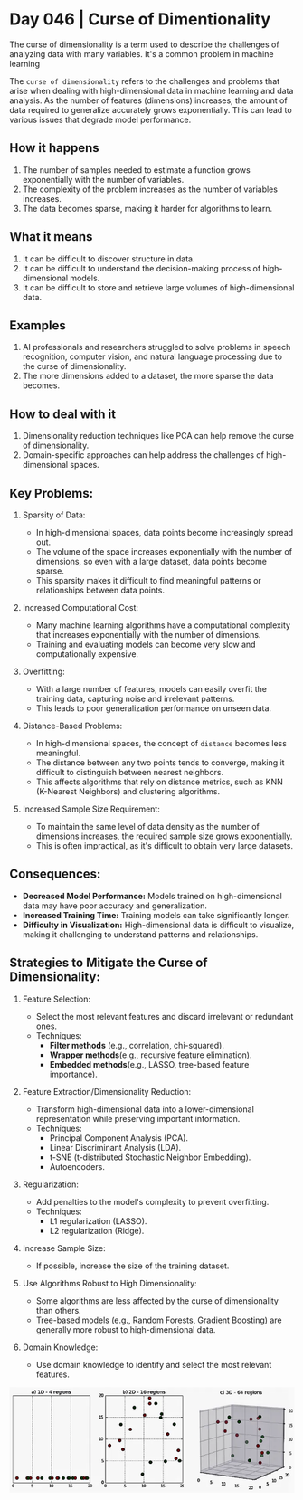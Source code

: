 # Day 046 | Curse of Dimentionality
The curse of dimensionality is a term used to describe the challenges of analyzing data with many variables. It's a common problem in machine learning

The `curse of dimensionality` refers to the challenges and problems that arise when dealing with high-dimensional data in machine learning and data analysis. As the number of features (dimensions) increases, the amount of data required to generalize accurately grows exponentially. This can lead to various issues that degrade model performance.

## How it happens
1. The number of samples needed to estimate a function grows exponentially with the number of variables. 
2. The complexity of the problem increases as the number of variables increases. 
3. The data becomes sparse, making it harder for algorithms to learn. 

## What it means
1. It can be difficult to discover structure in data. 
2. It can be difficult to understand the decision-making process of high-dimensional models. 
3. It can be difficult to store and retrieve large volumes of high-dimensional data. 

## Examples 
1. AI professionals and researchers struggled to solve problems in speech recognition, computer vision, and natural language processing due to the curse of dimensionality.
2. The more dimensions added to a dataset, the more sparse the data becomes.

## How to deal with it
1. Dimensionality reduction techniques like PCA can help remove the curse of dimensionality. 
2. Domain-specific approaches can help address the challenges of high-dimensional spaces. 

## Key Problems:
1. Sparsity of Data:
   - In high-dimensional spaces, data points become increasingly spread out.
   - The volume of the space increases exponentially with the number of dimensions, so even with a large dataset, data points become sparse.
   - This sparsity makes it difficult to find meaningful patterns or relationships between data points.

2. Increased Computational Cost:
    - Many machine learning algorithms have a computational complexity that increases exponentially with the number of dimensions.
    - Training and evaluating models can become very slow and computationally expensive.

3. Overfitting:
    - With a large number of features, models can easily overfit the training data, capturing noise and irrelevant patterns.
    - This leads to poor generalization performance on unseen data.

4. Distance-Based Problems:
    - In high-dimensional spaces, the concept of `distance` becomes less meaningful.
    - The distance between any two points tends to converge, making it difficult to distinguish between nearest neighbors.
    - This affects algorithms that rely on distance metrics, such as KNN (K-Nearest Neighbors) and clustering algorithms.

5. Increased Sample Size Requirement:
    - To maintain the same level of data density as the number of dimensions increases, the required sample size grows exponentially.
    - This is often impractical, as it's difficult to obtain very large datasets.

## Consequences:
- **Decreased Model Performance:** Models trained on high-dimensional data may have poor accuracy and generalization.
- **Increased Training Time:** Training models can take significantly longer.
- **Difficulty in Visualization:** High-dimensional data is difficult to visualize, making it challenging to understand patterns and relationships.

## Strategies to Mitigate the Curse of Dimensionality:

1. Feature Selection:
    - Select the most relevant features and discard irrelevant or redundant ones.
    - Techniques:
        - **Filter methods** (e.g., correlation, chi-squared).
        - **Wrapper methods**(e.g., recursive feature elimination).
        - **Embedded methods**(e.g., LASSO, tree-based feature importance).

2. Feature Extraction/Dimensionality Reduction:
    - Transform high-dimensional data into a lower-dimensional representation while preserving important information.
    - Techniques:
        - Principal Component Analysis (PCA).
        - Linear Discriminant Analysis (LDA).
        - t-SNE (t-distributed Stochastic Neighbor Embedding).   
        - Autoencoders.

3.  Regularization:
    - Add penalties to the model's complexity to prevent overfitting.
    - Techniques:
        - L1 regularization (LASSO).
        - L2 regularization (Ridge).

4. Increase Sample Size:
    - If possible, increase the size of the training dataset.

5. Use Algorithms Robust to High Dimensionality:
    - Some algorithms are less affected by the curse of dimensionality than others.
    - Tree-based models (e.g., Random Forests, Gradient Boosting) are generally more robust to high-dimensional data.

6. Domain Knowledge:
   - Use domain knowledge to identify and select the most relevant features.

![image1](assets/1.webp)